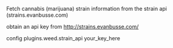 Fetch cannabis (marijuana) strain information from the strain api (strains.evanbusse.com)

obtain an api key from http://strains.evanbusse.com/

config plugins.weed.strain_api your_key_here
